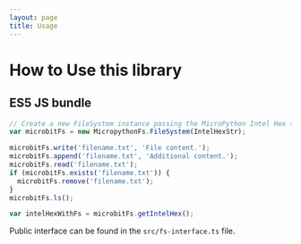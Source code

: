 ```yaml
---
layout: page
title: Usage
---
```


# How to Use this library

## ES5 JS bundle

```js
// Create a new FileSystem instance passing the MicroPython Intel Hex string
var microbitFs = new MicropythonFs.FileSystem(IntelHexStr);

microbitFs.write('filename.txt', 'File content.');
microbitFs.append('filename.txt', 'Additional content.');
microbitFs.read('filename.txt');
if (microbitFs.exists('filename.txt')) {
  microbitFs.remove('filename.txt');
}
microbitFs.ls();

var intelHexWithFs = microbitFs.getIntelHex();
```

Public interface can be found in the `src/fs-interface.ts` file.
